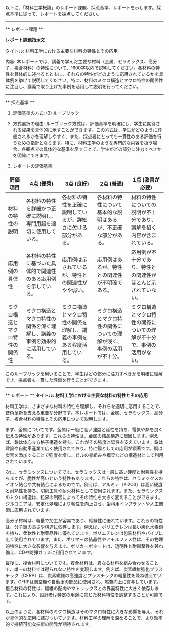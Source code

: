 以下に、「材料工学概論」のレポート課題、採点基準、レポートを示します。採点基準に従って、レポートを採点してください。

---------------------------------------
** レポート課題 **

**レポート課題指示文**

タイトル: 材料工学における主要な材料の特性とその応用

内容: 本レポートでは、講義で学んだ主要な材料（金属、セラミックス、高分子、複合材料）の特性について、1600字以内で説明してください。各材料の特性を具体的に述べるとともに、それらの特性がどのように応用されているかを具体例を挙げて説明してください。特に、材料のミクロ構造とマクロ特性の関係性に注目し、講義で取り上げた事例を活用して説明を行ってください。

---------------------------------------
** 採点基準 **

1. 評価基準の方式: (3) ルーブリック

2. 方式選択の理由: ルーブリック方式は、評価基準を明確にし、学生に期待される成果を具体的に示すことができます。この方式は、学生がどのように評価されるかを理解しやすく、また、採点者にとっても一貫性のある評価を行うための指針となります。特に、材料工学のような専門的な内容を扱う場合、各観点での具体的な基準を示すことで、学生がどの部分に注力すべきかを明確にできます。

3. レポートの評価基準:

| 評価項目           | 4点 (優秀)                                                                 | 3点 (良好)                                                               | 2点 (普通)                                                               | 1点 (改善が必要)                                                         |
|--------------------|-----------------------------------------------------------------------------|-------------------------------------------------------------------------|-------------------------------------------------------------------------|---------------------------------------------------------------------------|
| 材料の特性の説明   | 各材料の特性を詳細かつ正確に説明し、専門用語を適切に使用している。         | 各材料の特性を正確に説明しているが、詳細さに欠ける部分がある。         | 各材料の特性について基本的な説明はあるが、不正確な部分がある。         | 材料の特性についての説明が不十分であり、誤解を招く内容が含まれている。 |
| 応用例の具体性     | 各材料の特性に基づいた具体的で関連性のある応用例を示している。             | 応用例は示されているが、特性との関連性がやや弱い。                     | 応用例はあるが、特性との関連性が不明確である。                         | 応用例が不十分であり、特性との関連性がほとんど示されていない。         |
| ミクロ構造とマクロ特性の関係性 | ミクロ構造とマクロ特性の関係を深く理解し、講義の事例を効果的に活用している。 | ミクロ構造とマクロ特性の関係を理解し、講義の事例をある程度活用している。 | ミクロ構造とマクロ特性の関係についての理解が浅く、事例の活用が不十分。 | ミクロ構造とマクロ特性の関係についての理解が不十分で、事例の活用がない。 |

このルーブリックを用いることで、学生はどの部分に注力すべきかを明確に理解でき、採点者も一貫した評価を行うことができます。

---------------------------------------
** レポート **
**タイトル: 材料工学における主要な材料の特性とその応用**

材料工学は、さまざまな材料の特性を理解し、それらを適切に応用することで、技術革新を支える重要な分野です。本レポートでは、金属、セラミックス、高分子、複合材料の特性とその応用について説明します。

まず、金属についてです。金属は一般に高い強度と延性を持ち、電気や熱を良く伝える特性があります。これらの特性は、金属の結晶構造に起因します。例えば、鉄は体心立方格子構造を持ち、これがその強度と延性を支えています。鉄は建設や自動車産業で広く使用されており、特に鋼としての応用が顕著です。鋼は炭素を添加することで強度を増し、ビルの骨組みや橋梁などの構造材として利用されています。

次に、セラミックスについてです。セラミックスは一般に高い硬度と耐熱性を持ちますが、脆性が高いという特性もあります。これらの特性は、セラミックスのイオン結合や共有結合によるものです。例えば、アルミナ（Al2O3）は高い硬度と耐熱性を持ち、切削工具や耐火材料として使用されます。また、セラミックスのミクロ構造は、粒界の制御によってその特性を大きく変えることができます。ジルコニアは、安定化処理により靭性を向上させ、歯科用インプラントや人工関節に応用されています。

高分子材料は、軽量で加工が容易であり、絶縁性に優れています。これらの特性は、分子鎖の長さや構造に依存します。例えば、ポリエチレンは長い炭化水素鎖を持ち、柔軟性と耐薬品性に優れています。ポリエチレンは包装材料やパイプに広く使用されています。また、ポリマーの結晶性やアモルファス性は、その物理的特性に大きな影響を与えます。ポリカーボネートは、透明性と耐衝撃性を兼ね備え、CDや防弾ガラスに利用されています。

最後に、複合材料についてです。複合材料は、異なる材料を組み合わせることで、単一の材料では得られない特性を実現します。例えば、炭素繊維強化プラスチック（CFRP）は、炭素繊維の高強度とプラスチックの軽量性を兼ね備えています。CFRPは航空機や自動車の部品に使用され、燃費向上に寄与しています。複合材料の特性は、繊維の配向やマトリックスとの界面特性に大きく依存します。これにより、設計者は特定の用途に応じた材料特性を調整することが可能です。

以上のように、各材料のミクロ構造はそのマクロ特性に大きな影響を与え、それが具体的な応用に結びついています。材料工学の理解を深めることで、より効率的で持続可能な技術の開発が期待されます。

